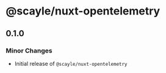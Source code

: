 # @scayle/nuxt-opentelemetry

## 0.1.0

### Minor Changes

- Initial release of `@scayle/nuxt-opentelemetry`
